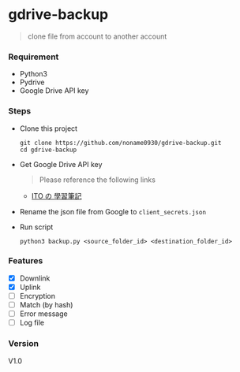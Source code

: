 # gdrive-backup
> clone file from account to another account

### Requirement
* Python3
* Pydrive
* Google Drive API key

### Steps
* Clone this project
    ```
    git clone https://github.com/noname0930/gdrive-backup.git
    cd gdrive-backup
    ```
    
* Get Google Drive API key
    > Please reference the following links
    
    * [ITO の 學習筆記](http://vito-note.blogspot.tw/2015/04/google-oauth-20.html)
* Rename the json file from Google to ```client_secrets.json```
* Run script
    ```
    python3 backup.py <source_folder_id> <destination_folder_id>
    ```

### Features
- [X] Downlink
- [X] Uplink
- [ ] Encryption
- [ ] Match (by hash)
- [ ] Error message
- [ ] Log file

### Version
V1.0
